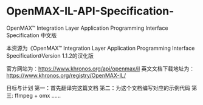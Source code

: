 # OpenMAX-IL-API-Specification-
OpenMAX™ Integration Layer Application Programming Interface Specification 中文版


本资源为《OpenMAX™ Integration Layer Application Programming Interface Specification》Version 1.1.2的汉化版

官方网站为：https://www.khronos.org/api/openmax/il
英文文档下载地址为： https://www.khronos.org/registry/OpenMAX-IL/


目标与计划
第一：首先翻译完这篇文档
第二：为这个文档编写对应的示例代码
第三: ffmpeg + omx 
......



